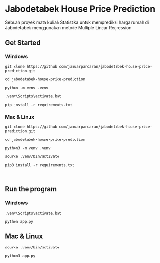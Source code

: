 # Jabodetabek House Price Prediction

Sebuah proyek mata kuliah Statistika untuk memprediksi harga rumah di Jabodetabek menggunakan metode Multiple Linear Regression

## Get Started

### Windows

`git clone https://github.com/januarpancaran/jabodetabek-house-price-prediction.git`

`cd jabodetabek-house-price-prediction`

`python -m venv .venv`

`.venv\Scripts\activate.bat`

`pip install -r requirements.txt`

### Mac & Linux

`git clone https://github.com/januarpancaran/jabodetabek-house-price-prediction.git`

`cd jabodetabek-house-price-prediction`

`python3 -m venv .venv`

`source .venv/bin/activate`

`pip3 install -r requirements.txt`

<br>

## Run the program

### Windows

`.venv\Scripts\activate.bat`

`python app.py`

## Mac & Linux

`source .venv/bin/activate`

`python3 app.py`
